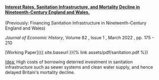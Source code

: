 ---
---

#### [Interest Rates, Sanitation Infrastructure, and Mortality Decline in Nineteenth-Century England and Wales.](https://www.cambridge.org/core/journals/journal-of-economic-history/article/interest-rates-sanitation-infrastructure-and-mortality-decline-in-nineteenthcentury-england-and-wales/6C6D8B41144D995D05CAC7D119F73FF2)

(Previously: Financing Sanitation Infrastructure in Nineteenth-Century England and Wales)

 _Journal of Economic History_, Volume 82 , Issue 1 , March 2022 , pp. 175 - 210

[Working Paper]({{ site.baseurl }}{% link assets/pdf/sanitation.pdf %})

<ins> Idea:</ins> High costs of borrowing deterred investment in sanitation infrastructure such as sewer systems and clean water supply, and hence delayed Britain's mortality decline.  
